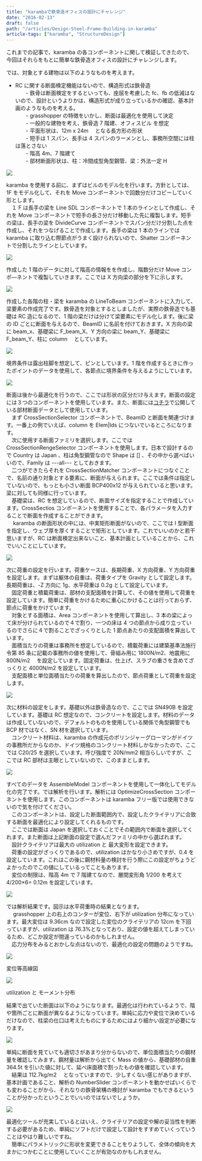 ```yaml
---
title: "karambaで鉄骨造オフィスの設計にチャレンジ"
date: "2016-02-13"
draft: false
path: "/articles/Design-Steel-Frame-Building-in-karamba"
article-tags: ["karamba", "StructureDesign"]
---
```


これまでの記事で、karamba の各コンポーネントに関して検証してきたので、今回はそれらをもとに簡単な鉄骨造オフィスの設計にチャレンジします。

では、対象とする建物は以下のようなものを考えます。

- RC に関する断面検定機能はないので、構造形式は鉄骨造  
　　- 鉄骨は断面検定をするといっても、座屈を考慮した fc、fb の低減はないので、設計というよりかは、構造形式が成り立っているかの確認、基本計画のようなものを考える。  
　　- grasshopper の特徴をいかし、断面は最適化を使用して決定  
　　- 一般的な建物を考え、鉄骨造 7 階建、オフィスビル を想定  
　　- 平面形状は、12m x 24m 　となる長方形の形状  
　　- 短手は 1 スパン、長手は 4 スパンのラーメンとし、事務所空間には柱は落とさない  
　　- 階高 4m、7 階建て  
　　- 部材断面形状は、柱：冷間成型角型鋼管、梁：外法一定 H

[![](https://2.bp.blogspot.com/-n3NxJVYJPP8/Vrda8jp_1zI/AAAAAAAABMo/oCgjLGJL4Ik/s640/%25E3%2582%25B5%25E3%2583%25A0%25E3%2583%258D%25E3%2582%25A4%25E3%2583%25AB.JPG)](https://2.bp.blogspot.com/-n3NxJVYJPP8/Vrda8jp_1zI/AAAAAAAABMo/oCgjLGJL4Ik/s1600/%25E3%2582%25B5%25E3%2583%25A0%25E3%2583%258D%25E3%2582%25A4%25E3%2583%25AB.JPG)

karamba を使用する前に、まずはビルのモデル化を行います。方針としては、1F をモデル化して、それを Move コンポーネントで回数分だけコピーしていく形とします。  
　１ F は長手の梁を Line SDL コンポーネントで 1 本のラインとして作成し、それを Move コンポーネントで短手の長さ分だけ移動した先に複製します。短手の梁は、長手の梁を DivideCurve コンポーネントでスパン分だけ分割した点を作成し、それをつなげることで作成します。長手の梁は 1 本のラインでは karamba に取り込む際節点がうまく設けられないので、Shatter コンポーネントで分割したラインとしています。

[![](https://1.bp.blogspot.com/-nKPuc3WbrLs/Vriy6cWaqkI/AAAAAAAABM4/IaBSf-TQtRA/s640/1%25E9%259A%258E%25E3%2581%25AE%25E3%2583%25A2%25E3%2583%2587%25E3%2583%25AB%25E5%258C%2596.JPG)](https://1.bp.blogspot.com/-nKPuc3WbrLs/Vriy6cWaqkI/AAAAAAAABM4/IaBSf-TQtRA/s1600/1%25E9%259A%258E%25E3%2581%25AE%25E3%2583%25A2%25E3%2583%2587%25E3%2583%25AB%25E5%258C%2596.JPG)

作成した 1 階のデータに対して階高の情報をを作成し、階数分だけ Move コンポ―ネントで複製していきます。ここでは X 方向梁の部分を下に示します。

[![](https://4.bp.blogspot.com/-xImt_mw8ju0/Vri1QKnRa4I/AAAAAAAABNA/gJvfimCGukU/s640/%25E9%259A%258E%25E6%2595%25B0%25E5%2588%2586%25E8%25A4%2587%25E8%25A3%25BD.JPG)](https://4.bp.blogspot.com/-xImt_mw8ju0/Vri1QKnRa4I/AAAAAAAABNA/gJvfimCGukU/s1600/%25E9%259A%258E%25E6%2595%25B0%25E5%2588%2586%25E8%25A4%2587%25E8%25A3%25BD.JPG)

作成した各階の柱・梁を karamba の LineToBeam コンポーネントに入力して、梁要素の作成完了です。鉄骨造を対象とするとしましたが、実際の鉄骨造でも基礎は RC 造になるので、1 階の梁だけは分けて梁要素にモデル化します。後に梁の ID ごとに断面を与えるので、BeamID に名前を付けておきます。X 方向の梁に beam_x、基礎梁に F_beam_X、Y 方向の梁に beam_Y、基礎梁に F_beam_Y、柱に column 　としています。

[![](https://4.bp.blogspot.com/-V97iA10rGd4/Vri29lmyFUI/AAAAAAAABNM/4_JrUDbpsbY/s640/%25E6%25A2%2581%25E8%25A6%2581%25E7%25B4%25A0%25E4%25BD%259C%25E6%2588%2590.JPG)](https://4.bp.blogspot.com/-V97iA10rGd4/Vri29lmyFUI/AAAAAAAABNM/4_JrUDbpsbY/s1600/%25E6%25A2%2581%25E8%25A6%2581%25E7%25B4%25A0%25E4%25BD%259C%25E6%2588%2590.JPG)

境界条件は露出柱脚を想定して、ピンとしています。1 階を作成するときに作ったポイントのデータを使用して、各節点に境界条件を与えるようにしています。

[![](https://2.bp.blogspot.com/-S2EVQ6ekFH8/Vr6qFCENVcI/AAAAAAAABNg/JNcTxnNO-xk/s640/%25E5%25A2%2583%25E7%2595%258C%25E6%259D%25A1%25E4%25BB%25B6.JPG)](https://2.bp.blogspot.com/-S2EVQ6ekFH8/Vr6qFCENVcI/AAAAAAAABNg/JNcTxnNO-xk/s1600/%25E5%25A2%2583%25E7%2595%258C%25E6%259D%25A1%25E4%25BB%25B6.JPG)

断面は後から最適化を行うので、ここでは形状の区分だけ与えます。断面の設定には３つのコンポーネントを使用しています。また、断面には[コチラ](http://rgkr-memo.blogspot.jp/p/blog-page_4.html)で公開している部材断面データとして使用しています。  
　まず CrossSectionSelector コンポーネントで、BeamID と断面を関連づけます。一番上の例でいえば、column を Elem|Ids につないでいるところになります。  
　次に使用する断面ファミリを選択します。ここでは CrossSectionRengeSelector コンポーネントを使用します。日本で設計するので Country は Japan 、柱は角型鋼管なので Shape は \[\] 、その中から選べばいいので、Family は ---all--- としておきます。  
　二つができたらそれを CrossSectionMatcher コンポーネントにつなぐことで、名前の通り対象とする要素に、断面が与えられます。ここでは条件は指定していないので、もっとも小さい断面 BCP400x12 が与えられていると思います。　梁に対しても同様に行っています。  
　基礎梁は、RC を想定しているので、断面サイズを指定することで作成しています。CrossSectios コンポーネントを使用することで、各パラメータを入力することで断面を作成することができます。　  
　 karamba の断面形状の中には、中実矩形断面がないので、ここでは I 型断面を指定し、ウェブ厚を厚くすることで矩形としています。これでいいのかと若干思いますが、RC は断面検定出来ないこと、基本計画としていることから、これでいいことにしています。

[![](https://1.bp.blogspot.com/-hTvKYR3AvCw/Vr6rJ25EdXI/AAAAAAAABNw/PfgZg2tSZvc/s640/%25E6%2596%25AD%25E9%259D%25A2%25E8%25A8%25AD%25E5%25AE%259A.JPG)](https://1.bp.blogspot.com/-hTvKYR3AvCw/Vr6rJ25EdXI/AAAAAAAABNw/PfgZg2tSZvc/s1600/%25E6%2596%25AD%25E9%259D%25A2%25E8%25A8%25AD%25E5%25AE%259A.JPG)

次に荷重の設定を行います。荷重ケースは、長期荷重、X 方向荷重、Y 方向荷重を設定します。まずは躯体の自重は、荷重タイプを Gravity として設定します。長期荷重は、-Z 方向に 1g、水平荷重は 0.2g として設定しています。  
　固定荷重と積載荷重は、部材の支配面積を計算して、その値を使用して荷重を設定しています。簡単に荷重をかけるために重心にかけることは行っておらず、節点に荷重をかけています。  
　対象とする面積は、Area コンポーネントを使用して算出し、3 本の梁によって床が分けられているので４で割り、一つの床は 4 つの節点から成り立っているのでさらに４で割ることでざっくりとした 1 節点あたりの支配面積を算出しています。  
　面積当たりの荷重は事務所を想定しているので、積載荷重には建築基準法施行令第 85 条に記載の事務所の値を使用して、骨組み用に 1800N/m2、地震用に 800N/m2 　を設定しています。固定荷重は、仕上げ、スラブの重さを含めてざっくりと 4000N/m2 を設定しています。  
　支配面積と単位面積当たりの荷重を算出したので、節点荷重として荷重を設定します。

[![](https://1.bp.blogspot.com/-nyVGh0TPg0g/Vr6yfPoPtEI/AAAAAAAABOQ/ezw3OCp1Vho/s640/%25E8%258D%25B7%25E9%2587%258D%25E3%2581%25AE%25E8%25A8%25AD%25E5%25AE%259A.JPG)](https://1.bp.blogspot.com/-nyVGh0TPg0g/Vr6yfPoPtEI/AAAAAAAABOQ/ezw3OCp1Vho/s1600/%25E8%258D%25B7%25E9%2587%258D%25E3%2581%25AE%25E8%25A8%25AD%25E5%25AE%259A.JPG)

次に材料の設定をします。基礎以外は鉄骨造なので、ここでは SN490B を設定しています。基礎は RC 想定なので、コンクリートを設定します。材料のデータは作成していないので、デフォルトのものを使用している関係で角型鋼管でも BCP 材ではなく、SN 材を選択しています。  
　コンクリート材料は、karamba の作成元のボリンジャーグローマンがドイツの事務所だからなのか、ドイツ規格のコンクリート材料しかなかったので、ここでは C20/25 を選択しています。呼び強度で 20N/mm2 相当らしいですが、ここでは RC 部材は主眼としていないので、このままとします。

[![](https://4.bp.blogspot.com/-3dsaeURL5Fg/Vr63ABekoMI/AAAAAAAABOg/TfkOkLu12VA/s640/%25E6%259D%2590%25E6%2596%2599%25E3%2581%25AE%25E8%25A8%25AD%25E5%25AE%259A.JPG)](https://4.bp.blogspot.com/-3dsaeURL5Fg/Vr63ABekoMI/AAAAAAAABOg/TfkOkLu12VA/s1600/%25E6%259D%2590%25E6%2596%2599%25E3%2581%25AE%25E8%25A8%25AD%25E5%25AE%259A.JPG)

すべてのデータを AssembleModel コンポーネントを使用して一体化してモデル化の完了です。では解析を行います。解析には OptimizeCrossSection コンポーネントを使用します。このコンポーネントは karamba フリー版では使用できないので気を付けてください。  
　このコンポーネントは、設定した断面範囲内で、設定したクライテリアに合致する断面を最適化により設定してくれるものです。  
　ここでは断面は Japan を選択しておくことでその範囲内で断面を選択してくれます。また断面は上記断面の設定で選んだファミリの中から選ばれます。  
　設計クライテリアは最大の utilization と 最大変形を設定できます。  
　荷重の設定がざっくりであるので、utilization はかなり小さめですが、0.4 を設定しています。これはこの後に鋼材料量の検討を行う際にこの設定がちょうどよかったのでこの値にしているってこともあります。  
　変位の制限は、階高 4m で 7 階建てなので、層間変形角 1/200 を考えて　 4/200×6= 0.12m を設定しています。

[![](https://2.bp.blogspot.com/-4PWafkxy90M/Vr66TdTbQYI/AAAAAAAABO4/XIPTqVt6bTQ/s640/%25E8%25A7%25A3%25E6%259E%2590%25E5%25AE%259F%25E8%25A1%258C.JPG)](https://2.bp.blogspot.com/-4PWafkxy90M/Vr66TdTbQYI/AAAAAAAABO4/XIPTqVt6bTQ/s1600/%25E8%25A7%25A3%25E6%259E%2590%25E5%25AE%259F%25E8%25A1%258C.JPG)

では解析結果です。図示は水平荷重時の結果となります。  
　 grasshopper 上の右上のコンターが変位、右下が utilization 分布になっています。最大変位は 9.36cm なので設定した変位のクライテリアの 12cm を下回っていますが、utilization は 76.3%となっており、設定の値を超えてしまっているため、どこか設定が間違っているのかもしれません。  
　応力分布をみるとおかしな点はないので、最適化の設定の問題のようですね。

[![](https://3.bp.blogspot.com/-HrsF5Zk1dU4/Vr693xXk6_I/AAAAAAAABPM/JhFuy_UfISE/s640/%25E8%25A7%25A3%25E6%259E%2590%25E7%25B5%2590%25E6%259E%259C.JPG)](https://3.bp.blogspot.com/-HrsF5Zk1dU4/Vr693xXk6_I/AAAAAAAABPM/JhFuy_UfISE/s1600/%25E8%25A7%25A3%25E6%259E%2590%25E7%25B5%2590%25E6%259E%259C.JPG)

変位等高線図

[![](https://3.bp.blogspot.com/-YMGq93qXQ5Q/Vr699p00uDI/AAAAAAAABPQ/PRyQtKBs_EU/s640/%25E6%259B%25B2%25E3%2581%2592%25E3%2583%25A2%25E3%2583%25BC%25E3%2583%25A1%25E3%2583%25B3%25E3%2583%2588.JPG)](https://3.bp.blogspot.com/-YMGq93qXQ5Q/Vr699p00uDI/AAAAAAAABPQ/PRyQtKBs_EU/s1600/%25E6%259B%25B2%25E3%2581%2592%25E3%2583%25A2%25E3%2583%25BC%25E3%2583%25A1%25E3%2583%25B3%25E3%2583%2588.JPG)

utilization と モーメント分布

結果で出ていた断面は以下のようになります。最適化は行われているようで、階や箇所ごとに断面が異なるようになっています。単純に応力や変位で決めているだけなので、柱梁の仕口は考えたものにするためにはより細かい設定が必要になります。

[![](https://3.bp.blogspot.com/-lw1YdIDQYw4/Vr7AD6TyizI/AAAAAAAABPg/ExICiWxKuLs/s640/%25E6%2596%25AD%25E9%259D%25A2.JPG)](https://3.bp.blogspot.com/-lw1YdIDQYw4/Vr7AD6TyizI/AAAAAAAABPg/ExICiWxKuLs/s1600/%25E6%2596%25AD%25E9%259D%25A2.JPG)

単純に断面を見ていても適切さがあまり分からないので、単位面積当たりの鋼材量を確認してみます。鋼材量は解析から出てく Mass の値から、基礎部材の自重 364.5t を引いた値に対して、延べ床面積で割ったもの値を確認しています。  
　結果は 112.7kg/m2 　となっていますので、少しすくない感じがありますが、基本計画であること、解析の NumberSlider コンポーネントを動かせばいくらでも変わることがから、それなりの鉄骨架構の検討が karamba でもできるということが分かったということでいいのではないでしょうか。

[![](https://2.bp.blogspot.com/-gI2baTvh2Qg/Vr7A_I3Ec6I/AAAAAAAABPs/O114xCaEXwQ/s640/%25E9%258B%25BC%25E6%259D%2590%25E9%2587%258F.JPG)](https://2.bp.blogspot.com/-gI2baTvh2Qg/Vr7A_I3Ec6I/AAAAAAAABPs/O114xCaEXwQ/s1600/%25E9%258B%25BC%25E6%259D%2590%25E9%2587%258F.JPG)

最適化ツールが充実しているとはいえ、クライテリアの設定や解の妥当性を判断する必要があるため、単純にソフトだけで設定して設計をすすめていくっていうことはやはり難しいですね。  
　簡単にパラメトリックに形状を変更できることをりようして、全体の傾向を大まかにつかむことに使用していくことが有効なのかもしれません。
